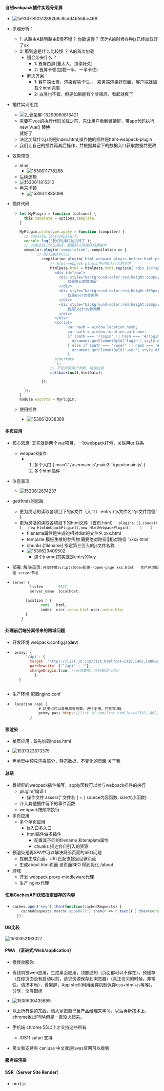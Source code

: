 

#### 自制webpack插件实现骨架屏

* ![fa9347e90512862b9c9cdd4bfddbc468](assets/fa9347e90512862b9c9cdd4bfddbc468-1530610594189.gif)
* 原理分析：
  * 1: 从路由A跳到路由B慢不慢？  你敢说慢？ 因为A的时候各种js已经加载好了ok
  * 2: 那到底是什么比较慢 ？ A的首次加载
    * 慢会带来什么？
      * 1: 首屏白屏(量太大，渲染好久)
      * 2: 首屏卡顿(加载一半，一半卡住)
    * 解决方案：
      * 1: 客户端太慢，渲染容易卡住。。 服务端渲染好页面，客户端就加载个html完事
      * 2: 白屏也不错，但是如果能有个骨架屏，看起就爽了
* 插件实现思路
  * ![2_骨架屏-15299960816421](assets/2_骨架屏-15299960816421.png)
  * 需要在vue的执行代码加载之前，先让用户看到骨架屏，带app代码执行 new Vue() 替换<div id="app"></div> 就好了
  * 决定加载什么js的是index.html,操作他的插件是html-webpack-plugin
  * 我们让自己的插件再其后操作，并根据其留下的数据入口获取数据并更改
* 效果预览
  * html
    * ![1530611778268](assets/1530611778268.png)
  *  后续逻辑
    * ![1530611815310](assets/1530611815310.png)
  * 再来卡顿
    * ![1530611835098](assets/1530611835098.png)



* 插件代码

  * ```js
    let MyPlugin = function (options) {
      this.template = options.template;
    }
    
    MyPlugin.prototype.apply = function (compiler) {
      // console.log(compiler);
      console.log('我们的插件被执行了');
      // 先指定自己怎么编译，根据别人的编译结果操作
      compiler.plugin('compilation', compilation => {
          	// 别人编译的入口
              compilation.plugin('html-webpack-plugin-before-html-processing',(htmlData,callback) => {
                  // html-webpack-plugin中间插入行为的地方
                  htmlData.html = htmlData.html.replace(`<div id="app"></div>`,`
                    <div id="app">
                      <div style="background-color:red;height:300px;display:none;" id="default" >
                          我是默认的骨架屏
                      </div>
                      <div style="background-color:red;height:300px;display:none;" id="user" >
                          我是user的骨架屏
                      </div>
                      <div style="background-color:red;height:300px;display:none;" id="login" >
                          我是login的骨架屏
                      </div>
                    </div>
                    <script>
                          var hash = window.location.hash;
                          var path = window.location.pathname;
                          if (path === '/login' || hash === '#/login') {
                            document.getElementById('login').style.display = 'block';
                          } else if (path === '/user' || hash === '#/user') {
                            document.getElementById('user').style.display = 'block';
                          }
                    </script>
                    `);
                  // 不论如何两个参数，错误在前
                  callback(null,htmlData);
    
              });
    
      });
    }
    module.exports = MyPlugin;
    ```

  * 使用插件

    * ![1530612038389](assets/1530612038389.png)



#### 多页应用

* 核心思想: 其实就是两个vue项目，一次webpack打包，关联用url联系
  * webpack操作:
    * 1. 多个入口 {  main1:'./usermain.js',main2:'./goodsmain.js'  }
      2. 多个html插件

* 注意事项

  * ![1530612674237](assets/1530612674237.png)

* getHtmls的思路
  * 更为灵活的读取各项目下的js文件（入口）  entry:{‘js文件名’:'js文件路径' } 
  * 更为灵活的读取各项目下的html文件（首页.html） ``` plugins:[].concat(   [   new HtmlWebpackPlugin(),new HtmlWebpackPlugin()    ]    )```
    * filename属性是生成的相对dist的文件名  xxx.html
    * template 模板生成的参照物  需要绝对路径||相对路径 './xxx.html'
    * chunks:[filename]   指定第三引入的js文件名称
    * ![1530629409502](assets/1530629409502.png)
      * 这个[name]其实就是entry的key

* 部署: 解决首页: ```开发环境scripts的dev配置--open-page xxx.html   生产环境配置 server节点```

* ```js
  server {
          listen       9527;
          server_name  localhost;
        
        location / {
               root   html;
               index  user.index.html user.index.htm;
        }
      }
  ```



#### 处理前后端分离带来的跨域问题

* 开发环境 webpack.config.js(__dev__)

* ```js
   proxy: {
        '/api': {
          target: 'https://list.jd.com/list.html?cat=1318,1462,1480&callback=jQuery942326&md=9&l=jdlist&go=0',
          pathRewrite: {'^/api' : ''},
          changeOrigin:true, //必须要加，否则是访问自己
        	}
     }
   ```
  ```

* 生产环境 配置nginx.conf

* ```js
   location /api {
              # 这里也可以录用原有参数，进行复用，并重写URL
              proxy_pass https://list.jd.com/list.html?cat=1318,1462,1480&callback=jQuery942326&md=9&l=jdlist&go=0;
          }
  ```



#### 预渲染

* 单页应用..  首先加载index.html 
* ![1537023673375](C:\Users\heima\Desktop\全栈4期\22-VueJS-第13天-指令_跨域_骨架屏插件、预渲染、多页应用\4-源代码\assets\1537023673375.png)

* 再单页中预先渲染部分，静态数据，不变化的页面   关于我





#### 总结

* 骨架屏的webpack插件编写，apply函数可以参与webpack插件的执行
  * plugin('编译')
    * 操作文件 assers[''文件名'] = { source内容函数, size大小函数}
  * 介入其他插件留下的事件函数
  * webpack按顺序执行
* 多页应用
  * 多个单页应用
    * js入口多入口
    * html插件做多插件
      * 配置其不同的filename 和template属性
      * chunks 描述各自引入的资源
* 预渲染是再SPA中可以解决局部页面的SEO问题
  * 提前生成页面，URL匹配直接返回该页面
  * 生成about.html页面  该页面SEO 得到优化 /about
* 跨域
  * 开发 webpack proxy-middleware代理
  * 生产 nginx代理





#### 使用CachesAPI获取指定缓存的内容

- ```js
  caches.open('key').then(function(cachedRequests) { 
      cachedRequests.match('appshell').then(r => r.text() ).then(console.log);
    });
  ```



#### DB比较

![1530352193027](assets/1530352193027.png)





#### PWA （渐进式/Web/application）

* 慢慢收服你
* 离线浏览web应用，生成桌面应用，顶部通知（页面都可以不存在），预缓存（在你页面没有启动以前，请求资源保存到浏览器）（真正访问的时候，非常快，请求本地），骨架屏，App shell(利用缓存机制保存css+html+js等等)， 分享，全屏图标
* ![1530630435699](assets/1530630435699.png)



* 以上所有讲的东西，请大家把自己当产品经理来学习，以后再新技术上，chrome推出PWA但是一直没火起来。
* 手机端 chrome 55以上才支持这些所有
  * IOS11 safari 支持
* 英文看支持率 caniuse     中文就是lavas官网可以看到

#### 服务端渲染

#### SSR（Server Site Render）
* nuxt.js

